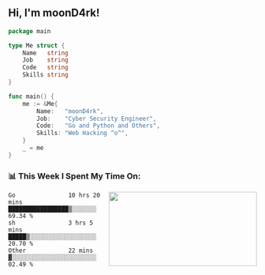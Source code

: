 <h2> Hi, I'm moonD4rk!</h2>

```go
package main

type Me struct {
	Name   string
	Job    string
	Code   string
	Skills string
}

func main() {
	me := &Me{
		Name:   "moonD4rk",
		Job:    "Cyber Security Engineer",
		Code:   "Go and Python and Others",
		Skills: "Web Hacking ^o^",
	}
	_ = me
}
```

<h3>📊 This Week I Spent My Time On:</h3>
<img align='right' src="https://github-readme-stats.vercel.app/api?username=moond4rk&show_icons=true&theme=radical", width="300" height="150">

<!--START_SECTION:waka-->

```text
Go               10 hrs 20 mins  █████████████████▒░░░░░░░   69.34 %
sh               3 hrs 5 mins    █████▒░░░░░░░░░░░░░░░░░░░   20.70 %
Other            22 mins         ▓░░░░░░░░░░░░░░░░░░░░░░░░   02.49 %
```

<!--END_SECTION:waka-->

